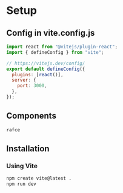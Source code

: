 # Setup

## Config in vite.config.js

```js
import react from "@vitejs/plugin-react";
import { defineConfig } from "vite";

// https://vitejs.dev/config/
export default defineConfig({
  plugins: [react()],
  server: {
    port: 3000,
  },
});
```

## Components

```cmd
rafce
```

## Installation

### Using Vite

```cmd
npm create vite@latest .
npm run dev
```
